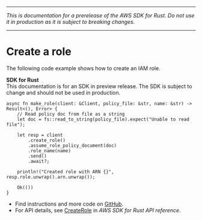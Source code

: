 --------

 *This is documentation for a prerelease of the AWS SDK for Rust\. Do not use it in production as it is subject to breaking changes\.* 

--------

# Create a role<a name="iam_CreateRole_rust_topic"></a>

The following code example shows how to create an IAM role\.

**SDK for Rust**  
This documentation is for an SDK in preview release\. The SDK is subject to change and should not be used in production\.
  

```
async fn make_role(client: &Client, policy_file: &str, name: &str) -> Result<(), Error> {
    // Read policy doc from file as a string
    let doc = fs::read_to_string(policy_file).expect("Unable to read file");
  
    let resp = client
        .create_role()
        .assume_role_policy_document(doc)
        .role_name(name)
        .send()
        .await?;

    println!("Created role with ARN {}", resp.role.unwrap().arn.unwrap());

    Ok(())
}
```
+  Find instructions and more code on [GitHub](https://github.com/awsdocs/aws-doc-sdk-examples/tree/main/.rust_alpha/iam#code-examples)\. 
+  For API details, see [CreateRole](https://awslabs.github.io/aws-sdk-rust/) in *AWS SDK for Rust API reference*\. 